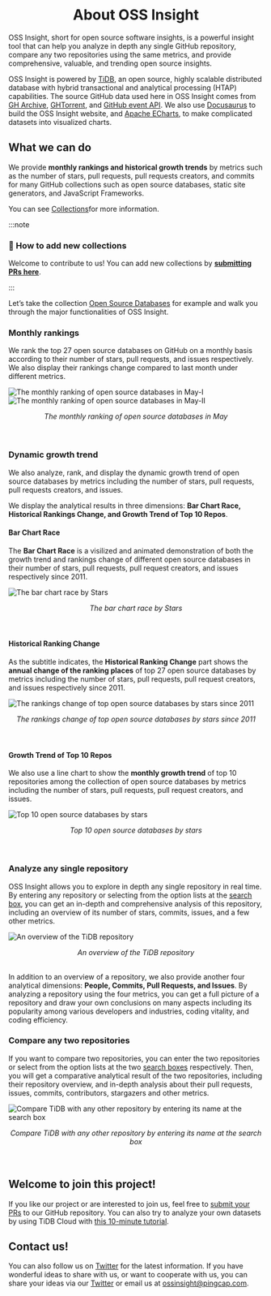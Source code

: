 <h1 align="center"> About OSS Insight</h1>

OSS Insight, short for open source software insights, is a powerful insight tool that can help you analyze in depth any single GitHub repository, compare any two repositories using the same metrics, and provide comprehensive, valuable, and trending open source insights. 

OSS Insight is powered by [TiDB](https://github.com/pingcap/tidb), an open source, highly scalable distributed database with hybrid transactional and analytical processing (HTAP) capabilities. The source GitHub data used here in OSS Insight comes from [GH Archive](https://www.gharchive.org/), [GHTorrent](https://ghtorrent.org/), and  [GitHub event API](https://docs.github.com/en/rest/activity/events). We also use [Docusaurus](https://github.com/facebook/docusaurus) to build the OSS Insight website, and [Apache ECharts](https://echarts.apache.org/), to make complicated datasets into visualized charts. 

## What we can do
We provide **monthly rankings and historical growth trends** by metrics such as the number of stars, pull requests, pull requests creators, and commits for many GitHub collections such as open source databases, static site generators, and JavaScript Frameworks.

You can see [Collections](https://ossinsight.io/collections/open-source-database)for more information. 

:::note

### 📌 How to add new collections
Welcome to contribute to us! You can add new collections by **[submitting PRs here](https://github.com/pingcap/ossinsight)**. 

:::

Let’s take the collection [Open Source Databases](https://ossinsight.io/collections/open-source-database) for example and walk you through the major functionalities of OSS Insight. 

### Monthly rankings

We rank the top 27 open source databases on GitHub on a monthly basis according to their number of stars, pull requests, and issues respectively. We also display their rankings change compared to last month under different metrics. 

![The monthly ranking of open source databases in May-I](/img/screenshots/monthly-rankings-of-opensource-databases-in-may-1.png)
![The monthly ranking of open source databases in May-II](/img/screenshots/monthly-rankings-of-opensource-databases-in-may-2.png)

<center><em>The monthly ranking of open source databases in May</em></center>

<br />
<br />

### Dynamic growth trend 
We also analyze, rank, and display the dynamic growth trend of open source databases by metrics including the number of stars, pull requests, pull requests creators, and issues. 

We display the analytical results in three dimensions: **Bar Chart Race, Historical Rankings Change, and Growth Trend of Top 10 Repos**.

#### Bar Chart Race
The **Bar Chart Race** is a visilized and animated demonstration of both the growth trend and rankings change of different open source databases in their number of stars, pull requests, pull request creators, and issues respectively since 2011. 

![The bar chart race by Stars](/img/screenshots/bar-chart-race.png)

<center><em>The bar chart race by Stars</em></center>

<br />
<br />

#### Historical Ranking Change 
As the subtitle indicates, the **Historical Ranking Change** part shows the **annual change of the ranking places** of top 27 open source databases by metrics including the number of stars, pull requests, pull request creators, and issues respectively since 2011. 

![The rankings change of top open source databases by stars since 2011](/img/screenshots/pipeline-chart.png)

<center><em>The rankings change of top open source databases by stars since 2011</em></center>

<br />
<br />

#### Growth Trend of Top 10 Repos
We also use a line chart to show the **monthly growth trend** of top 10 repositories among the collection of open source databases by metrics including the number of stars, pull requests, pull request creators, and issues. 

![Top 10 open source databases by stars](/img/screenshots/line-chart.png)

<center><em>Top 10 open source databases by stars</em></center>

<br />
<br />

### Analyze any single repository 
OSS Insight allows you to explore in depth any single repository in real time. By entering any repository or selecting from the option lists at the [search box](https://ossinsight.io/), you can get an in-depth and comprehensive analysis of this repository, including an overview of its number of stars, commits, issues, and a few other metrics. 

![An overview of the TiDB repository](/img/screenshots/overview-of-tidb-repo.png)

<center><em>An overview of the TiDB repository</em></center>

<br />

In addition to an overview of a repository, we also provide another four analytical dimensions: **People, Commits, Pull Requests, and Issues**. By analyzing a repository using the four metrics, you can get a full picture of a repository and draw your own conclusions on many aspects including its popularity among various developers and industries, coding vitality, and coding efficiency. 

### Compare any two repositories
If you want to compare two repositories, you can enter the two repositories or select from the option lists at the two [search boxes](https://ossinsight.io/) respectively. Then, you will get a comparative analytical result of the two repositories, including their repository overview, and in-depth analysis about their pull requests, issues, commits, contributors, stargazers and other metrics.  

![Compare TiDB with any other repository by entering its name at the search box](/img/screenshots/analyze_selector.png)

<center><em>Compare TiDB with any other repository by entering its name at the search box</em></center>

<br />
<br />

## Welcome to join this project! 
If you like our project or are interested to join us, feel free to [submit your PRs](https://github.com/pingcap/ossinsight) to our GitHub repository. You can also try to analyze your own datasets by using TiDB Cloud with [this 10-minute tutorial](https://ossinsight.io/blog/try-it-yourself/). 

## Contact us! 
You can also follow us on [Twitter](https://twitter.com/OSSInsight) for the latest information. 
If you have wonderful ideas to share with us, or want to cooperate with us, you can share your ideas via our [Twitter](https://twitter.com/OSSInsight) or email us at [ossinsight@pingcap.com](mailto:ossinsight@pingcap.com). 
